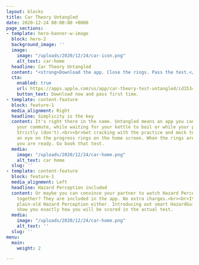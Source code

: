 ```yaml
---
layout: blocks
title: Car Theory Untangled
date: 2020-12-24 00:00:00 +0000
page_sections:
- template: hero-banner-w-image
  block: hero-2
  background_image: ''
  image:
    image: "/uploads/2020/12/24/car-icon.png"
    alt_text: car-home
  headline: Car Theory Untangled
  content: "<strong>Download the app. Close the rings. Pass the test.</strong>"
  cta:
    enabled: true
    url: https://apps.apple.com/us/app/car-theory-test-untangled/id1534706484
    button_text: Download now and pass first time.
- template: content-feature
  block: feature-1
  media_alignment: Right
  headline: Simplicity is the key
  content: It's right there in the name. Untangled means an app you can fire-up on
    your commute, while waiting for your kettle to boil or while your partner is watching
    Strictly (don't).<br><br>Get cracking with the practice and mock tests and keep
    an eye on the progress rings on the home screen. When the rings are about to close,
    you are ready. Go book that test.
  media:
    image: "/uploads/2020/12/24/car-home.png"
    alt_text: car home
  slug: ''
- template: content-feature
  block: feature-1
  media_alignment: Left
  headline: Hazard Perception included
  content: Or maybe you can convince your partner to watch Hazard Perception clips
    together? They are included in the app. No extra charges.<br><br>It's not just
    plain-old Hazard Perception either. Introducing out smart HazardGuide that will
    show you exactly how you will be scored in the actual test.
  media:
    image: "/uploads/2020/12/24/car-home.png"
    alt_text: ''
  slug: ''
menu:
  main:
    weight: 2

---
```


